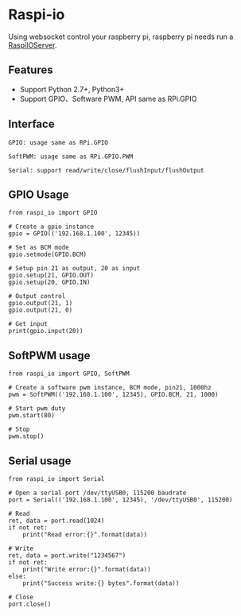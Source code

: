 Raspi-io
========
Using websocket control your raspberry pi, raspberry pi needs run a [RaspiIOServer](https://github.com/amaork/raspi-ios "RaspiIOServer").

## Features

- Support Python 2.7+, Python3+
- Support GPIO、Software PWM, API same as RPi.GPIO

## Interface

    GPIO: usage same as RPi.GPIO
    
    SoftPWM: usage same as RPi.GPIO.PWM
    
    Serial: support read/write/close/flushInput/flushOutput
    
## GPIO Usage

    from raspi_io import GPIO
    
    # Create a gpio instance
    gpio = GPIO(('192.168.1.100', 12345))
    
    # Set as BCM mode
    gpio.setmode(GPIO.BCM)
    
    # Setup pin 21 as output, 20 as input
    gpio.setup(21, GPIO.OUT)
    gpio.setup(20, GPIO.IN)
    
    # Output control
    gpio.output(21, 1)
    gpio.output(21, 0)
    
    # Get input
    print(gpio.input(20))
    
## SoftPWM usage

    from raspi_io import GPIO, SoftPWM
    
    # Create a software pwm instance, BCM mode, pin21, 1000hz
    pwm = SoftPWM(('192.168.1.100', 12345), GPIO.BCM, 21, 1000)
    
    # Start pwm duty
    pwm.start(80)
    
    # Stop
    pwm.stop()
    
## Serial usage

    from raspi_io import Serial
    
    # Open a serial port /dev/ttyUSB0, 115200 baudrate
    port = Serial(('192.168.1.100', 12345), '/dev/ttyUSB0', 115200)
    
    # Read
    ret, data = port.read(1024)
    if not ret:
        print("Read error:{}".format(data))
        
    # Write
    ret, data = port.write("1234567")
    if not ret:
        print("Write error:{}".format(data))
    else:
        print("Success write:{} bytes".format(data))
        
    # Close
    port.close()
  


